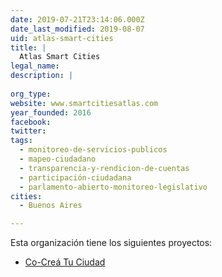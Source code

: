 ```yaml
---
date: 2019-07-21T23:14:06.000Z
date_last_modified: 2019-08-07
uid: atlas-smart-cities
title: |
  Atlas Smart Cities
legal_name: 
description: |
  
org_type: 
website: www.smartcitiesatlas.com
year_founded: 2016
facebook: 
twitter: 
tags:
  - monitoreo-de-servicios-publicos
  - mapeo-ciudadano
  - transparencia-y-rendicion-de-cuentas
  - participación-ciudadana
  - parlamento-abierto-monitoreo-legislativo
cities: 
  - Buenos Aires

---
```


Esta organización tiene los siguientes proyectos:

- [Co-Creá Tu Ciudad](/proyectos/co-crea-tu-ciudad)
